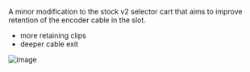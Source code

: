 A minor modification to the stock v2 selector cart that aims to improve retention of the encoder cable in the slot.

- more retaining clips
- deeper cable exit
   
![image](https://github.com/gitgotgit/ERCF_mods/assets/9074900/bc5efd4a-662a-4379-a083-9ea89b563b0f)
